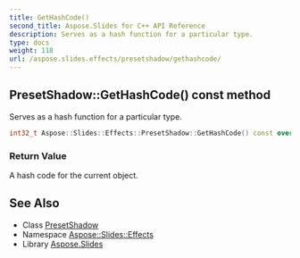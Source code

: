 ```yaml
---
title: GetHashCode()
second_title: Aspose.Slides for C++ API Reference
description: Serves as a hash function for a particular type.
type: docs
weight: 118
url: /aspose.slides.effects/presetshadow/gethashcode/
---
```

## PresetShadow::GetHashCode() const method


Serves as a hash function for a particular type.

```cpp
int32_t Aspose::Slides::Effects::PresetShadow::GetHashCode() const override
```


### Return Value

A hash code for the current object.

## See Also

* Class [PresetShadow](../)
* Namespace [Aspose::Slides::Effects](../../)
* Library [Aspose.Slides](../../../)